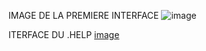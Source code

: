 IMAGE DE LA PREMIERE INTERFACE ![image](https://github.com/AstraaDev2016/image.logger/assets/135478706/3937d9cd-a8d9-442b-89e8-4e15b77f45a5)

ITERFACE DU .HELP [image](https://github.com/AstraaDev2016/image.logger/assets/135478706/2d5dc1b9-b5ed-4055-b31c-788a93f0c669)
